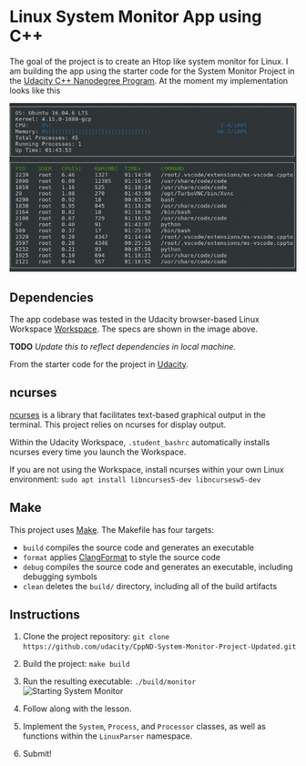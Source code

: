 # Linux System Monitor App using C++

The goal of the project is to create an Htop like system monitor for Linux. 
I am building the app using the starter code for the System Monitor Project in the [Udacity C++ Nanodegree Program](https://github.com/udacity/CppND-System-Monitor-Project-Updated.git). At the moment my implementation looks like this

![System Monitor](images/animated_monitor.gif)

## Dependencies 

The app codebase was tested in the Udacity browser-based Linux Workspace [Workspace](https://engineering.udacity.com/creating-a-gpu-enhanced-virtual-desktop-for-udacity-497bdd91a505). The specs are shown in the image above.  

**TODO** *Update this to reflect dependencies in local machine.*  

From the starter code for the project in [Udacity](https://github.com/udacity/CppND-System-Monitor-Project-Updated.git`).

## ncurses
[ncurses](https://www.gnu.org/software/ncurses/) is a library that facilitates text-based graphical output in the terminal. This project relies on ncurses for display output.

Within the Udacity Workspace, `.student_bashrc` automatically installs ncurses every time you launch the Workspace.

If you are not using the Workspace, install ncurses within your own Linux environment: `sudo apt install libncurses5-dev libncursesw5-dev`

## Make
This project uses [Make](https://www.gnu.org/software/make/). The Makefile has four targets:
* `build` compiles the source code and generates an executable
* `format` applies [ClangFormat](https://clang.llvm.org/docs/ClangFormat.html) to style the source code
* `debug` compiles the source code and generates an executable, including debugging symbols
* `clean` deletes the `build/` directory, including all of the build artifacts

## Instructions

1. Clone the project repository: `git clone https://github.com/udacity/CppND-System-Monitor-Project-Updated.git`

2. Build the project: `make build`

3. Run the resulting executable: `./build/monitor`
![Starting System Monitor](images/starting_monitor.png)

4. Follow along with the lesson.

5. Implement the `System`, `Process`, and `Processor` classes, as well as functions within the `LinuxParser` namespace.

6. Submit!